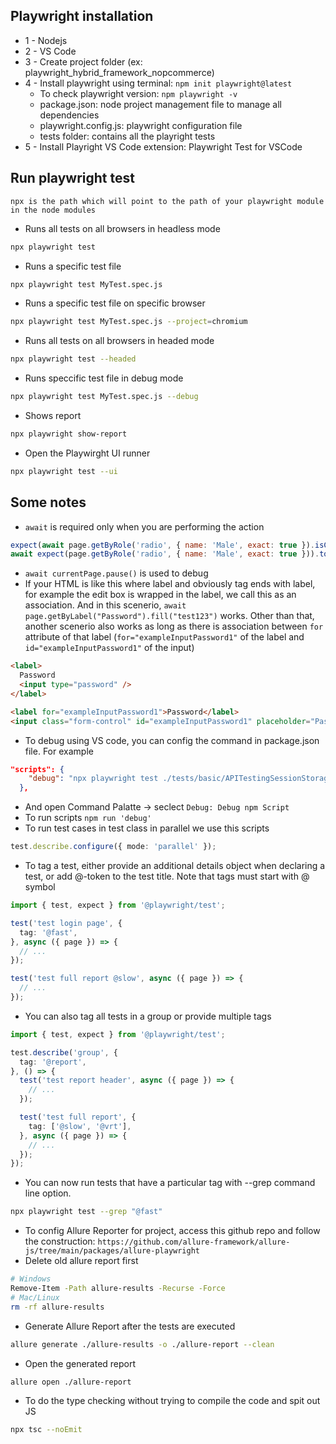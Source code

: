 ## Playwright installation
- 1 - Nodejs
- 2 - VS Code
- 3 - Create project folder (ex: playwright_hybrid_framework_nopcommerce)
- 4 - Install playwright using terminal: `npm init playwright@latest`
  - To check playwright version:	`npm playwright -v`
  - package.json: node project management file to manage all dependencies
  - playwright.config.js: playwright configuration file
  - tests folder: contains all the playright tests 
- 5 - Install Playright VS Code extension: Playwright Test for VSCode

## Run playwright test
`npx is the path which will point to the path of your playwright module in the node modules`
- Runs all tests on all browsers in headless mode
```bash
npx playwright test
```
- Runs a specific test file 
```bash
npx playwright test MyTest.spec.js
```
- Runs a specific test file on specific browser 
```bash
npx playwright test MyTest.spec.js --project=chromium
```
- Runs all tests on all browsers in headed mode
```bash
npx playwright test --headed
```
- Runs speccific test file in debug mode	
```bash
npx playwright test MyTest.spec.js --debug
```			
- Shows report
```bash
npx playwright show-report
```
- Open the Playwirght UI runner
```bash
npx playwright test --ui
```

## Some notes
- `await` is required only when you are performing the action
```javascript
expect(await page.getByRole('radio', { name: 'Male', exact: true }).isChecked()).toBeFalsy()
await expect(page.getByRole('radio', { name: 'Male', exact: true })).toBeChecked()
```
- `await currentPage.pause()` is used to debug
- If your HTML is like this where label and obviously tag ends with label, for example the edit box is wrapped in the label, we call this as an association. And in this scenerio, `await page.getByLabel("Password").fill("test123")` works. Other than that, another scenerio also works as long as there is association between `for` attribute of that label (`for="exampleInputPassword1"` of the label and `id="exampleInputPassword1"` of the input)
```html
<label>
  Password
  <input type="password" />
</label>

<label for="exampleInputPassword1">Password</label>
<input class="form-control" id="exampleInputPassword1" placeholder="Password" type="password">
```
- To debug using VS code, you can config the command in package.json file. For example
```json
"scripts": {
    "debug": "npx playwright test ./tests/basic/APITestingSessionStorage.spec.js --headed"
  },
```
- And open Command Palatte -> seclect `Debug: Debug npm Script`
- To run scripts `npm run 'debug'`
- To run test cases in test class in parallel we use this scripts
```typescript
test.describe.configure({ mode: 'parallel' });
```
- To tag a test, either provide an additional details object when declaring a test, or add @-token to the test title. Note that tags must start with @ symbol
```typescript
import { test, expect } from '@playwright/test';

test('test login page', {
  tag: '@fast',
}, async ({ page }) => {
  // ...
});

test('test full report @slow', async ({ page }) => {
  // ...
});
```
- You can also tag all tests in a group or provide multiple tags
```typescript
import { test, expect } from '@playwright/test';

test.describe('group', {
  tag: '@report',
}, () => {
  test('test report header', async ({ page }) => {
    // ...
  });

  test('test full report', {
    tag: ['@slow', '@vrt'],
  }, async ({ page }) => {
    // ...
  });
});
```
- You can now run tests that have a particular tag with --grep command line option.
```bash
npx playwright test --grep "@fast"
```
- To config Allure Reporter for project, access this github repo and follow the construction: `https://github.com/allure-framework/allure-js/tree/main/packages/allure-playwright`
- Delete old allure report first
```bash
# Windows
Remove-Item -Path allure-results -Recurse -Force
# Mac/Linux 
rm -rf allure-results
```
- Generate Allure Report after the tests are executed
```bash
allure generate ./allure-results -o ./allure-report --clean
```
- Open the generated report
```bash
allure open ./allure-report
```
- To do the type checking without trying to compile the code and spit out JS
```bash
npx tsc --noEmit
```
